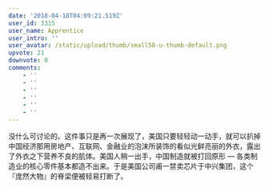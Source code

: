 ```yaml
---
date: '2018-04-18T04:09:21.519Z'
user_id: 3315
user_name: Apprentice
user_intro: ''
user_avatar: /static/upload/thumb/small50-u-thumb-default.png
upvote: 21
downvote: 0
comments:
    - ''
    - ''
    - ''
    - ''
    - ''
    - ''
---
```


没什么可讨论的。这件事只是再一次展现了，美国只要轻轻动一动手，就可以扒掉中国经济那用房地产、互联网、金融业的泡沫所装饰的看似光鲜亮丽的外衣，露出了外衣之下营养不良的肌体。美国人稍一出手，中国制造就被打回原形 — 各类制造业的核心零件基本都造不出来。于是美国公司甫一禁卖芯片于中兴集团，这个『庞然大物』的脊梁便被轻易打断了。
